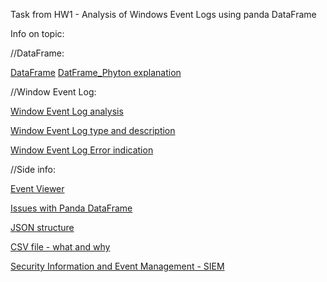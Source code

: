Task from HW1 - Analysis of Windows Event Logs using panda DataFrame

Info on topic:

//DataFrame:

[DataFrame](https://github.com/AleksandrsVerenkovs/EDIBO)
[DatFrame_Phyton explanation](https://www.geeksforgeeks.org/python-pandas-dataframe/)

//Window Event Log:

[Window Event Log analysis](https://medium.com/@lucideus/introduction-to-event-log-analysis-part-1-windows-forensics-manual-2018-b936a1a35d8a)

[Window Event Log type and description](https://www.manageengine.com/network-monitoring/Eventlog_Tutorial_Part_I.html)

[Window Event Log Error indication](https://support.microsoft.com/en-gb/help/2091098/windows-system-event-log-errors-that-indicate-possible-i-o-problems-ca)


//Side info:

[Event Viewer](https://www.howtogeek.com/123646/htg-explains-what-the-windows-event-viewer-is-and-how-you-can-use-it/)

[Issues with Panda DataFrame](https://medium.com/bhavaniravi/whats-wrong-with-python-pandas-32ba5bb2b658)

[JSON structure](https://www.json.org/json-en.html)

[CSV file - what and why](https://www.howtogeek.com/348960/what-is-a-csv-file-and-how-do-i-open-it/)

[Security Information and Event Management - SIEM](https://www.exabeam.com/siem-guide/what-is-siem/)
